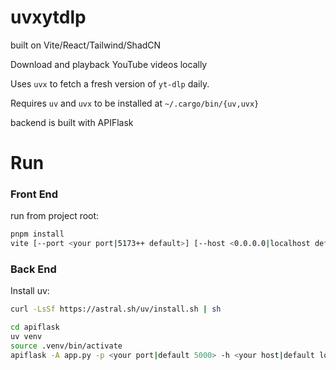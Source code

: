 # uvxytdlp

built on Vite/React/Tailwind/ShadCN


Download and playback YouTube videos locally

Uses `uvx` to fetch a fresh version of `yt-dlp` daily.

Requires `uv` and `uvx` to be installed at `~/.cargo/bin/{uv,uvx}`

backend is built with APIFlask

# Run

### Front End 

run from project root:

```sh
pnpm install
vite [--port <your port|5173++ default>] [--host <0.0.0.0|localhost default>
```

### Back End

Install uv:

```sh
curl -LsSf https://astral.sh/uv/install.sh | sh
```

```sh
cd apiflask
uv venv
source .venv/bin/activate
apiflask -A app.py -p <your port|default 5000> -h <your host|default localhost>
```